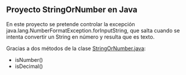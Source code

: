 ## Proyecto StringOrNumber en Java
En este proyecto se pretende controlar la excepción java.lang.NumberFormatException.forInputString, que salta
cuando se intenta convertir un String en número y resulta que es texto.

Gracias a dos métodos de la clase <a href="src/alex/StringOrNumber.java">StringOrNumber.java</a>:
- isNumber()
- isDecimal()
